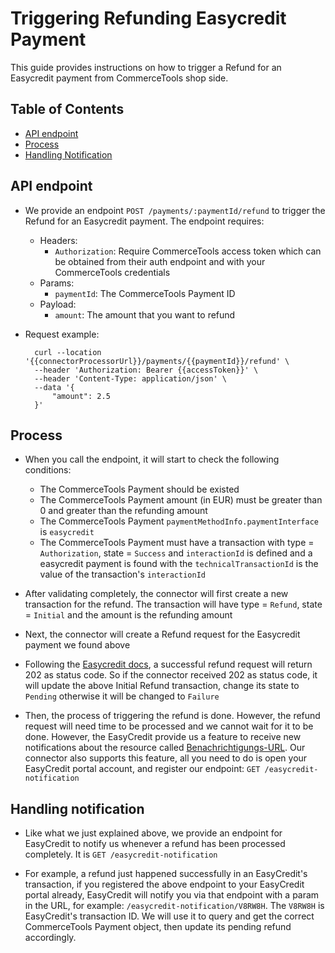 # Triggering Refunding Easycredit Payment

This guide provides instructions on how to trigger a Refund for an Easycredit payment from CommerceTools shop side.

## Table of Contents

- [API endpoint](#api-endpoint)
- [Process](#process)
- [Handling Notification](#handling-notification)

## API endpoint

- We provide an endpoint `POST /payments/:paymentId/refund` to trigger the Refund for an Easycredit payment. The endpoint requires:
  - Headers:
    - `Authorization`: Require CommerceTools access token which can be obtained from their auth endpoint and with your CommerceTools credentials
  - Params:
    - `paymentId`: The CommerceTools Payment ID
  - Payload:
    - `amount`: The amount that you want to refund

- Request example:
  ```
    curl --location '{{connectorProcessorUrl}}/payments/{{paymentId}}/refund' \
    --header 'Authorization: Bearer {{accessToken}}' \
    --header 'Content-Type: application/json' \
    --data '{
        "amount": 2.5
    }'
  ```

## Process

- When you call the endpoint, it will start to check the following conditions:
  - The CommerceTools Payment should be existed
  - The CommerceTools Payment amount (in EUR) must be greater than 0 and greater than the refunding amount
  - The CommerceTools Payment `paymentMethodInfo.paymentInterface` is `easycredit`
  - The CommerceTools Payment must have a transaction with type = `Authorization`, state = `Success` and `interactionId` is defined and a easycredit payment is found with the `technicalTransactionId` is the value of the transaction's `interactionId`

- After validating completely, the connector will first create a new transaction for the refund. The transaction will have type = `Refund`, state = `Initial` and the amount is the refunding amount

- Next, the connector will create a Refund request for the Easycredit payment we found above

- Following the [Easycredit docs](https://developer.easycredit-ratenkauf.de/documentation/dokumentation-transaction-api-v3/), a successful refund request will return 202 as status code.
So if the connector received 202 as status code, it will update the above Initial Refund transaction, change its state to `Pending` otherwise it will be changed to `Failure`

- Then, the process of triggering the refund is done. However, the refund request will need time to be processed and we cannot wait for it to be done. However, the EasyCredit provide us a feature to receive new notifications about the resource called [Benachrichtigungs-URL](https://developer.easycredit-ratenkauf.de/documentation/anleitung-einbindung-transaction-api-v3/#2003044967732465). Our connector also supports this feature, all you need to do is open your EasyCredit portal account, and register our endpoint: `GET /easycredit-notification`

## Handling notification

- Like what we just explained above, we provide an endpoint for EasyCredit to notify us whenever a refund has been processed completely. It is `GET /easycredit-notification`

- For example, a refund just happened successfully in an EasyCredit's transaction, if you registered the above endpoint to your EasyCredit portal already, EasyCredit will notify you via that endpoint with a param in the URL, for example: `/easycredit-notification/V8RW8H`. The `V8RW8H` is EasyCredit's transaction ID. We will use it to query and get the correct CommerceTools Payment object, then update its pending refund accordingly.
